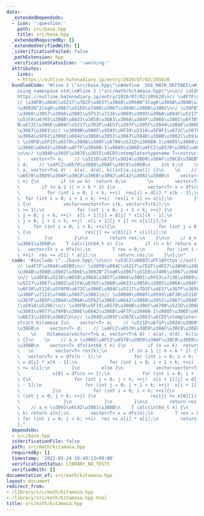 ```yaml
---
data:
  _extendedDependsOn:
  - icon: ':question:'
    path: src/base.hpp
    title: src/base.hpp
  _extendedRequiredBy: []
  _extendedVerifiedWith: []
  _isVerificationFailed: false
  _pathExtension: hpp
  _verificationStatusIcon: ':warning:'
  attributes:
    links:
    - https://outline.hatenadiary.jp/entry/2020/07/02/205628
  bundledCode: "#line 2 \"src/base.hpp\"\n#define _USE_MATH_DEFINES\n#include <bits/stdc++.h>\n\
    using namespace std;\n#line 2 \"src/math/kitamasa.hpp\"\n\n// \u53C2\u8003\uFF1A\
    https://outline.hatenadiary.jp/entry/2020/07/02/205628\n// \u4F7F\u3044\u65B9\n\
    // \u30FB\u884C\u5217\u7D2F\u4E57\u3060\u3068N^3logK\u304B\u304B\u308B\u3082\u306E\
    \u3092N^2logK\u3067\u51E6\u7406\u3067\u304D\u308B\u3002\n// \u30FB\u5236\u9650\
    \u3068\u3057\u3066\u3001\u5F53\u7136\u3069\u3093\u306A\u884C\u5217\u3067\u3082\
    \u51FA\u6765\u308B\u8A33\u3058\u3083\u306A\u304F\u3066\u3001\u6F38\u5316\u5F0F\
    N\u672C\u306E\u884C\u5217\u7D2F\u4E57\u307F\u305F\u3044\u306E\u306F\u7121\u7406\
    \u3067\u3001\n// \u3000N\u9805\u9593\u6F38\u5316\u5F0F1\u672C\u307F\u305F\u3044\
    \u306A\u5F62\u306E\u6642\u3060\u3051\u3067\u304D\u308B\u3002(\u591A\u5206)\n//\
    \ \u30FB\u5F15\u6570\u306B\u306F\u6700\u521D\u306EN-1\u9805\u3068\u3001\u9077\u79FB\
    \u306E\u6642\u306B\u4F7F\u3046N-1\u9805\u306E\u4FC2\u6570\u3092\u6E21\u3059\u3002\
    \n\n// \u304D\u305F\u307E\u3055\u6CD5\ntemplate<typename T>\nstruct Kitamasa {\n\
    \    vector<T> a;    // \u521D\u671F\u5024\u30D9\u30AF\u30C8\u30EB\n    vector<T>\
    \ d;    // \u4FC2\u6570\u30D9\u30AF\u30C8\u30EB\n    int k;\n    \n    Kitamasa(vector<T>&\
    \ a, vector<T>& d) : a(a), d(d), k((int)a.size()) {}\n    \n    // a_n \u306E\u4FC2\
    \u6570\u30D9\u30AF\u30C8\u30EB\u3092\u6C42\u3081\u308B\n    vector<T> dfs(int64_t\
    \ n) {\n        if (n == k)  return d;\n        \n        vector<T> res(k);\n\
    \        if (n & 1 || n < k * 2) {\n            vector<T> x = dfs(n - 1);\n  \
    \          for (int i = 0; i < k; ++i)  res[i] = d[i] * x[k - 1];\n          \
    \  for (int i = 0; i + 1 < k; ++i)  res[i + 1] += x[i];\n        }\n        else\
    \ {\n            vector<vector<T>> x(k, vector<T>(k));\n            x[0] = dfs(n\
    \ >> 1);\n            for (int i = 0; i + 1 < k; ++i) {\n                for (int\
    \ j = 0; j < k; ++j)  x[i + 1][j] = d[j] * x[i][k - 1];\n                for (int\
    \ j = 0; j + 1 < k; ++j)  x[i + 1][j + 1] += x[i][j];\n            }\n       \
    \     for (int i = 0; i < k; ++i){\n                for (int j = 0; j < k; ++j)\
    \ {\n                    res[j] += x[0][i] * x[i][j];\n                }\n   \
    \         }\n        }\n\n        return res;\n    }\n\n    // a_n \u3092\u6C42\
    \u3081\u308B\n    T calc(int64_t n) {\n        if (n < k) return a[n];\n     \
    \   vector<T> x = dfs(n);\n        T res = 0;\n        for (int i = 0; i < k;\
    \ ++i)  res += x[i] * a[i];\n        return res;\n    }\n};\n"
  code: "#include \"../base.hpp\"\n\n// \u53C2\u8003\uFF1Ahttps://outline.hatenadiary.jp/entry/2020/07/02/205628\n\
    // \u4F7F\u3044\u65B9\n// \u30FB\u884C\u5217\u7D2F\u4E57\u3060\u3068N^3logK\u304B\
    \u304B\u308B\u3082\u306E\u3092N^2logK\u3067\u51E6\u7406\u3067\u304D\u308B\u3002\
    \n// \u30FB\u5236\u9650\u3068\u3057\u3066\u3001\u5F53\u7136\u3069\u3093\u306A\u884C\
    \u5217\u3067\u3082\u51FA\u6765\u308B\u8A33\u3058\u3083\u306A\u304F\u3066\u3001\
    \u6F38\u5316\u5F0FN\u672C\u306E\u884C\u5217\u7D2F\u4E57\u307F\u305F\u3044\u306E\
    \u306F\u7121\u7406\u3067\u3001\n// \u3000N\u9805\u9593\u6F38\u5316\u5F0F1\u672C\
    \u307F\u305F\u3044\u306A\u5F62\u306E\u6642\u3060\u3051\u3067\u304D\u308B\u3002\
    (\u591A\u5206)\n// \u30FB\u5F15\u6570\u306B\u306F\u6700\u521D\u306EN-1\u9805\u3068\
    \u3001\u9077\u79FB\u306E\u6642\u306B\u4F7F\u3046N-1\u9805\u306E\u4FC2\u6570\u3092\
    \u6E21\u3059\u3002\n\n// \u304D\u305F\u307E\u3055\u6CD5\ntemplate<typename T>\n\
    struct Kitamasa {\n    vector<T> a;    // \u521D\u671F\u5024\u30D9\u30AF\u30C8\
    \u30EB\n    vector<T> d;    // \u4FC2\u6570\u30D9\u30AF\u30C8\u30EB\n    int k;\n\
    \    \n    Kitamasa(vector<T>& a, vector<T>& d) : a(a), d(d), k((int)a.size())\
    \ {}\n    \n    // a_n \u306E\u4FC2\u6570\u30D9\u30AF\u30C8\u30EB\u3092\u6C42\u3081\
    \u308B\n    vector<T> dfs(int64_t n) {\n        if (n == k)  return d;\n     \
    \   \n        vector<T> res(k);\n        if (n & 1 || n < k * 2) {\n         \
    \   vector<T> x = dfs(n - 1);\n            for (int i = 0; i < k; ++i)  res[i]\
    \ = d[i] * x[k - 1];\n            for (int i = 0; i + 1 < k; ++i)  res[i + 1]\
    \ += x[i];\n        }\n        else {\n            vector<vector<T>> x(k, vector<T>(k));\n\
    \            x[0] = dfs(n >> 1);\n            for (int i = 0; i + 1 < k; ++i)\
    \ {\n                for (int j = 0; j < k; ++j)  x[i + 1][j] = d[j] * x[i][k\
    \ - 1];\n                for (int j = 0; j + 1 < k; ++j)  x[i + 1][j + 1] += x[i][j];\n\
    \            }\n            for (int i = 0; i < k; ++i){\n                for\
    \ (int j = 0; j < k; ++j) {\n                    res[j] += x[0][i] * x[i][j];\n\
    \                }\n            }\n        }\n\n        return res;\n    }\n\n\
    \    // a_n \u3092\u6C42\u3081\u308B\n    T calc(int64_t n) {\n        if (n <\
    \ k) return a[n];\n        vector<T> x = dfs(n);\n        T res = 0;\n       \
    \ for (int i = 0; i < k; ++i)  res += x[i] * a[i];\n        return res;\n    }\n\
    };"
  dependsOn:
  - src/base.hpp
  isVerificationFile: false
  path: src/math/kitamasa.hpp
  requiredBy: []
  timestamp: '2022-03-24 10:49:13+09:00'
  verificationStatus: LIBRARY_NO_TESTS
  verifiedWith: []
documentation_of: src/math/kitamasa.hpp
layout: document
redirect_from:
- /library/src/math/kitamasa.hpp
- /library/src/math/kitamasa.hpp.html
title: src/math/kitamasa.hpp
---
```

